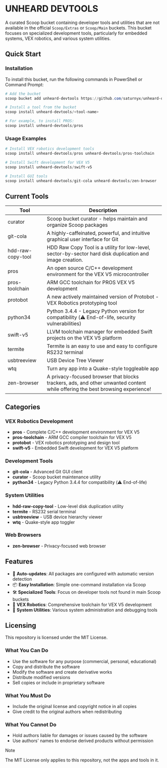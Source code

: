 # UNHEARD DEVTOOLS

A curated Scoop bucket containing developer tools and utilities that are not available in the official `Scoop/Extras` or `Scoop/Main` buckets. This bucket focuses on specialized development tools, particularly for embedded systems, VEX robotics, and various system utilities.

## Quick Start

### Installation

To install this bucket, run the following commands in PowerShell or Command Prompt:

```powershell
# Add the bucket
scoop bucket add unheard-devtools https://github.com/saturnyx/unheard-devtools

# Install a tool from the bucket
scoop install unheard-devtools/<tool-name>

# For example, to install PROS:
scoop install unheard-devtools/pros
```

### Usage Examples

```powershell
# Install VEX robotics development tools
scoop install unheard-devtools/pros unheard-devtools/pros-toolchain

# Install Swift development for VEX V5
scoop install unheard-devtools/swift-v5

# Install GUI tools
scoop install unheard-devtools/git-cola unheard-devtools/zen-browser
```

## Current Tools

| Tool              | Description                                                                                                                  |
| ----------------- | ---------------------------------------------------------------------------------------------------------------------------- |
| curator           | Scoop bucket curator - helps maintain and organize Scoop packages                                                            |
| git-cola          | A highly-caffeinated, powerful, and intuitive graphical user interface for Git                                               |
| hdd-raw-copy-tool | HDD Raw Copy Tool is a utility for low-level, sector-by-sector hard disk duplication and image creation.                     |
| pros              | An open source C/C++ development environment for the VEX V5 microcontroller                                                  |
| pros-toolchain    | ARM GCC toolchain for PROS VEX V5 development                                                                                |
| protobot          | A new actively maintained version of Protobot - VEX Robotics prototyping tool                                                |
| python34          | Python 3.4.4 - Legacy Python version for compatibility (⚠️ End-of-life, security vulnerabilities)                            |
| swift-v5          | LLVM toolchain manager for embedded Swift projects on the VEX V5 platform                                                    |
| termite           | Termite is an easy to use and easy to configure RS232 terminal                                                               |
| usbtreeview       | USB Device Tree Viewer                                                                                                       |
| wtq               | Turn any app into a Quake-style toggleable app                                                                               |
| zen-browser       | A privacy-focused browser that blocks trackers, ads, and other unwanted content while offering the best browsing experience! |

## Categories

### VEX Robotics Development

- **pros** - Complete C/C++ development environment for VEX V5
- **pros-toolchain** - ARM GCC compiler toolchain for VEX V5
- **protobot** - VEX robotics prototyping and design tool
- **swift-v5** - Embedded Swift development for VEX V5 platform

### Development Tools

- **git-cola** - Advanced Git GUI client
- **curator** - Scoop bucket maintenance utility
- **python34** - Legacy Python 3.4.4 for compatibility (⚠️ End-of-life)

### System Utilities

- **hdd-raw-copy-tool** - Low-level disk duplication utility
- **termite** - RS232 serial terminal
- **usbtreeview** - USB device hierarchy viewer
- **wtq** - Quake-style app toggler

### Web Browsers

- **zen-browser** - Privacy-focused web browser

## Features

- 🔄 **Auto-updates**: All packages are configured with automatic version detection
- 📦 **Easy Installation**: Simple one-command installation via Scoop
- 🛠️ **Specialized Tools**: Focus on developer tools not found in main Scoop buckets
- 🤖 **VEX Robotics**: Comprehensive toolchain for VEX V5 development
- 🔧 **System Utilities**: Various system administration and debugging tools

## Licensing

This repository is licensed under the MIT License.

### What You Can Do

- Use the software for any purpose (commercial, personal, educational)
- Copy and distribute the software
- Modify the software and create derivative works
- Distribute modified versions
- Sell copies or include in proprietary software

### What You Must Do

- Include the original license and copyright notice in all copies
- Give credit to the original authors when redistributing

### What You Cannot Do

- Hold authors liable for damages or issues caused by the software
- Use authors' names to endorse derived products without permission

> [!NOTE]
> The MIT License only applies to this repository, not the apps and tools in it.
